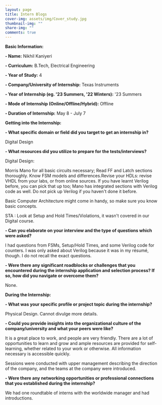 ```yaml
---
layout: page
title: Intern Blogs
cover-img: assets/img/Cover_study.jpg
thumbnail-img: ""
share-img: ""
comments: true
---
```


**Basic Information:**

**- Name:** Nikhil Kaniyeri

**- Curriculum:** B.Tech, Electrical Engineering

**- Year of Study:** 4

**- Company/University of Internship:** Texas Instruments

**- Year of Internship (eg. \'23 Summers, \'22 Winters):** '23 Summers

**- Mode of Internship (Online/Offline/Hybrid):** Offline

**- Duration of Internship:** May 8 - July 7

**Getting into the Internship:**

**- What specific domain or field did you target to get an internship in?**

Digital Design

**- What resources did you utilize to prepare for the tests/interviews?**

Digital Design:

Morris Mano for all basic circuits necessary; Read FF and Latch sections
thoroughly. Know FSM models and differences.Revise your HDLs: revise
VHDL from your labs, or from online sources. If you have learnt Verilog
before, you can pick that up too; Mano has integrated sections with
Verilog code as well. Do not pick up Verilog if you haven't done it
before.

Basic Computer Architecture might come in handy, so make sure you know
basic concepts.

STA : Look at Setup and Hold Times/Violations, it wasn't covered in our
Digital course.

**- Can you elaborate on your interview and the type of questions which were asked?**

I had questions from FSMs, Setup/Hold Times, and some Verilog code for
counters. I was only asked about Verilog because it was in my résumé,
though. I do not recall the exact questions.

**- Were there any significant roadblocks or challenges that you encountered during the internship application and selection process? If so, how did you navigate or overcome them?**

None.

**During the Internship:**

**- What was your specific profile or project topic during the internship?**

Physical Design. Cannot divulge more details.

**- Could you provide insights into the organizational culture of the company/university and what your peers were like?**

It is a great place to work, and people are very friendly. There are a
lot of opportunities to learn and grow and ample resources are provided
for self-learning, whether related to your work or otherwise. All
information necessary is accessible quickly.

Sessions were conducted with upper management describing the direction
of the company, and the teams at the company were introduced.

**- Were there any networking opportunities or professional connections that you established during the internship?**

We had one roundtable of interns with the worldwide manager and had
introductions.
